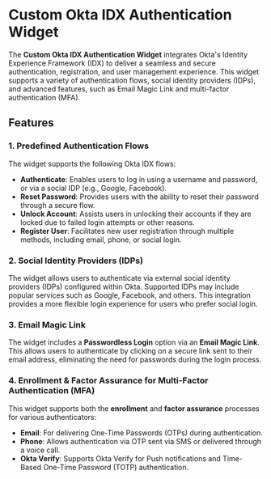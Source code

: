 # Custom Okta IDX Authentication Widget

The **Custom Okta IDX Authentication Widget** integrates Okta's Identity Experience Framework (IDX) to deliver a seamless and secure authentication, registration, and user management experience. This widget supports a variety of authentication flows, social identity providers (IDPs), and advanced features, such as Email Magic Link and multi-factor authentication (MFA).

## Features

### 1. Predefined Authentication Flows

The widget supports the following Okta IDX flows:

- **Authenticate**: Enables users to log in using a username and password, or via a social IDP (e.g., Google, Facebook).
- **Reset Password**: Provides users with the ability to reset their password through a secure flow.
- **Unlock Account**: Assists users in unlocking their accounts if they are locked due to failed login attempts or other reasons.
- **Register User**: Facilitates new user registration through multiple methods, including email, phone, or social login.

### 2. Social Identity Providers (IDPs)

The widget allows users to authenticate via external social identity providers (IDPs) configured within Okta. Supported IDPs may include popular services such as Google, Facebook, and others. This integration provides a more flexible login experience for users who prefer social login.

### 3. Email Magic Link

The widget includes a **Passwordless Login** option via an **Email Magic Link**. This allows users to authenticate by clicking on a secure link sent to their email address, eliminating the need for passwords during the login process.

### 4. Enrollment & Factor Assurance for Multi-Factor Authentication (MFA)

This widget supports both the **enrollment** and **factor assurance** processes for various authenticators:

- **Email**: For delivering One-Time Passwords (OTPs) during authentication.
- **Phone**: Allows authentication via OTP sent via SMS or delivered through a voice call.
- **Okta Verify**: Supports Okta Verify for Push notifications and Time-Based One-Time Password (TOTP) authentication.